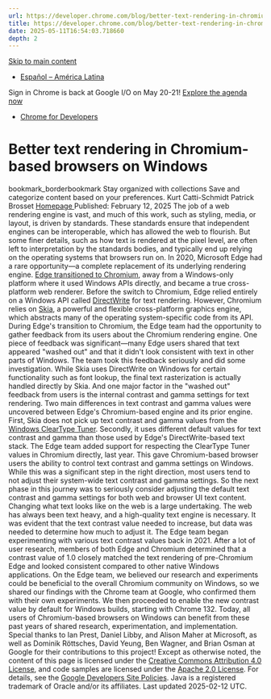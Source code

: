```yaml
---
url: https://developer.chrome.com/blog/better-text-rendering-in-chromium-based-browsers-on-windows?hl=en
title: https://developer.chrome.com/blog/better-text-rendering-in-chromium-based-browsers-on-windows?hl=en
date: 2025-05-11T16:54:03.718660
depth: 2
---
```


[ Skip to main content ](https://developer.chrome.com/blog/better-text-rendering-in-chromium-based-browsers-on-windows?hl=en#main-content)
  * [Español – América Latina](https://developer.chrome.com/blog/better-text-rendering-in-chromium-based-browsers-on-windows?hl=es-419)

Sign in
Chrome is back at Google I/O on May 20-21! [Explore the agenda now](https://io.google/2025/explore/?utm_source=devsite&utm_medium=embedded_marketing&utm_campaign=dcc&utm_content=)
  * [ Chrome for Developers ](https://developer.chrome.com/)


#  Better text rendering in Chromium-based browsers on Windows 
bookmark_borderbookmark Stay organized with collections  Save and categorize content based on your preferences.
Kurt Catti-Schmidt 
Patrick Brosset 
[ Homepage ](https://patrickbrosset.com/)
Published: February 12, 2025 
The job of a web rendering engine is vast, and much of this work, such as styling, media, or layout, is driven by standards. These standards ensure that independent engines can be interoperable, which has allowed the web to flourish. But some finer details, such as how text is rendered at the pixel level, are often left to interpretation by the standards bodies, and typically end up relying on the operating systems that browsers run on.
In 2020, Microsoft Edge had a rare opportunity—a complete replacement of its underlying rendering engine. [Edge transitioned to Chromium](https://github.com/MicrosoftEdge/MSEdge/blob/master/README.md), away from a Windows-only platform where it used Windows APIs directly, and became a true cross-platform web renderer. Before the switch to Chromium, Edge relied entirely on a Windows API called [DirectWrite](https://learn.microsoft.com/windows/win32/directwrite/direct-write-portal) for text rendering. However, Chromium relies on [Skia](https://skia.org/), a powerful and flexible cross-platform graphics engine, which abstracts many of the operating system-specific code from its API.
During Edge's transition to Chromium, the Edge team had the opportunity to gather feedback from its users about the Chromium rendering engine. One piece of feedback was significant—many Edge users shared that text appeared "washed out" and that it didn't look consistent with text in other parts of Windows.
The team took this feedback seriously and did some investigation. While Skia uses DirectWrite on Windows for certain functionality such as font lookup, the final text rasterization is actually handled directly by Skia. And one major factor in the "washed out" feedback from users is the internal contrast and gamma settings for text rendering.
Two main differences in text contrast and gamma values were uncovered between Edge's Chromium-based engine and its prior engine. First, Skia does not pick up text contrast and gamma values from the [Windows ClearType Tuner](https://learn.microsoft.com/en-us/typography/cleartype/). Secondly, it uses different default values for text contrast and gamma than those used by Edge's DirectWrite-based text stack.
The Edge team added support for respecting the ClearType Tuner values in Chromium directly, last year. This gave Chromium-based browser users the ability to control text contrast and gamma settings on Windows. While this was a significant step in the right direction, most users tend to not adjust their system-wide text contrast and gamma settings. So the next phase in this journey was to seriously consider adjusting the default text contrast and gamma settings for both web and browser UI text content.
Changing what text looks like on the web is a large undertaking. The web has always been text heavy, and a high-quality text engine is necessary. It was evident that the text contrast value needed to increase, but data was needed to determine how much to adjust it.
The Edge team began experimenting with various text contrast values back in 2021. After a lot of user research, members of both Edge and Chromium determined that a contrast value of 1.0 closely matched the text rendering of pre-Chromium Edge and looked consistent compared to other native Windows applications.
On the Edge team, we believed our research and experiments could be beneficial to the overall Chromium community on Windows, so we shared our findings with the Chrome team at Google, who confirmed them with their own experiments. We then proceeded to enable the new contrast value by default for Windows builds, starting with Chrome 132.
Today, all users of Chromium-based browsers on Windows can benefit from these past years of shared research, experimentation, and implementation.
Special thanks to Ian Prest, Daniel Libby, and Alison Maher at Microsoft, as well as Dominik Röttsches, David Yeung, Ben Wagner, and Brian Osman at Google for their contributions to this project!
Except as otherwise noted, the content of this page is licensed under the [Creative Commons Attribution 4.0 License](https://creativecommons.org/licenses/by/4.0/), and code samples are licensed under the [Apache 2.0 License](https://www.apache.org/licenses/LICENSE-2.0). For details, see the [Google Developers Site Policies](https://developers.google.com/site-policies). Java is a registered trademark of Oracle and/or its affiliates.
Last updated 2025-02-12 UTC.

